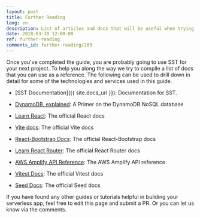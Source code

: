 ```yaml
---
layout: post
title: Further Reading
lang: en
description: List of articles and docs that will be useful when trying to extend this guide.
date: 2018-03-30 12:00:00
ref: further-reading
comments_id: further-reading/209
---
```


Once you've completed the guide, you are probably going to use SST for your next project. To help you along the way we try to compile a list of docs that you can use as a reference. The following can be used to drill down in detail for some of the technologies and services used in this guide.

- [SST Documentation]({{ site.docs_url }}): Documentation for SST.

- [DynamoDB, explained](https://www.dynamodbguide.com): A Primer on the DynamoDB NoSQL database

- [Learn React](https://react.dev/learn): The official React docs

- [Vite docs](https://vitejs.dev/guide/): The official Vite docs

- [React-Bootstrap Docs](https://react-bootstrap.github.io/docs/getting-started/introduction): The official React-Bootstrap docs

- [Learn React Router](https://reactrouter.com/en/6.15.0/start/tutorial): The official React Router docs

- [AWS Amplify API Reference](https://aws.github.io/aws-amplify/api/): The AWS Amplify API reference

- [Vitest Docs](https://vitest.dev/guide/): The official Vitest docs

- [Seed Docs](https://seed.run/docs/): The official Seed docs

If you have found any other guides or tutorials helpful in building your serverless app, feel free to edit this page and submit a PR. Or you can let us know via the comments.
